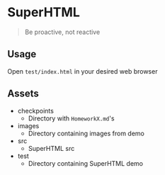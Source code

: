 # SuperHTML

> Be proactive, not reactive

## Usage

Open `test/index.html` in your desired web browser

## Assets
  - checkpoints
    - Directory with `HomeworkX.md`'s
  - images
    - Directory containing images from demo
  - src
    - SuperHTML src
  - test
    - Directory containing SuperHTML demo
